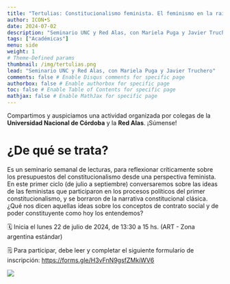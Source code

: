 ```yaml
---
title: "Tertulias: Constitucionalismo feminista. El feminismo en la raíz del constitucionalismo"
author: ICON•S
date: 2024-07-02
description: "Seminario UNC y Red Alas, con Mariela Puga y Javier Truchero"
tags: ["Académicas"]
menu: side 
weight: 1
# Theme-Defined params
thumbnail: /img/tertulias.png
lead: "Seminario UNC y Red Alas, con Mariela Puga y Javier Truchero"
comments: false # Enable Disqus comments for specific page
authorbox: false # Enable authorbox for specific page
toc: false # Enable Table of Contents for specific page
mathjax: false # Enable MathJax for specific page
---
```


Compartimos y auspiciamos una actividad organizada por colegas de la **Universidad Nacional de Córdoba** y la **Red Alas**. ¡Súmense!

<!--more-->

# ¿De qué se trata?

Es un seminario semanal de lecturas, para reflexionar críticamente sobre los presupuestos del constitucionalismo desde una perspectiva feminista. En este primer ciclo (de julio a septiembre) conversaremos sobre las ideas de las feministas que participaron en los procesos políticos del primer constitucionalismo, y se borraron de la narrativa constitucional clásica. ¿Qué nos dicen aquellas ideas sobre los conceptos de contrato social y de poder constituyente como hoy los entendemos?

🗓️ Inicia el lunes 22 de julio de 2024, de 13:30 a 15 hs. (ART - Zona argentina estándar)

🗒️ Para participar, debe leer y completar el siguiente formulario de inscripción: https://forms.gle/H3vFnN9gsfZMkiWV6

![](/img/tertulias.png)
